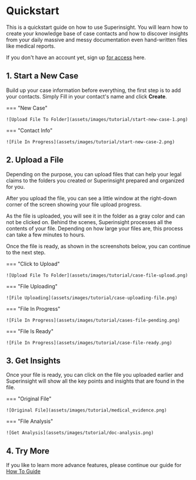 # Quickstart

This is a quickstart guide on how to use Superinsight.
You will learn how to create your knowledge base of case contacts and how to discover insights from your daily massive and messy documentation even hand-written files like medical reports.

If you don't have an account yet, sign up [for access](https://www.superinsight.ai/trial) here.

## 1. Start a New Case

Build up your case information before everything, the first step is to add your contacts. Simply Fill in your contact's name and click **Create**.

=== "New Case"

    ![Upload File To Folder](assets/images/tutorial/start-new-case-1.png)

=== "Contact Info"

    ![File In Progress](assets/images/tutorial/start-new-case-2.png)

## 2. Upload a File

Depending on the purpose, you can upload files that can help your legal claims to the folders you created or Superinsight prepared and organized for you.

After you upload the file, you can see a little window at the right-down corner of the screen showing your file upload progress.

As the file is uploaded, you will see it in the folder as a gray color and can not be clicked on. Behind the scenes, Superinsight processes all the contents of your file. Depending on how large your files are, this process can take a few minutes to hours.

Once the file is ready, as shown in the screenshots below, you can continue to the next step.

=== "Click to Upload"

    ![Upload File To Folder](assets/images/tutorial/case-file-upload.png)

=== "File Uploading"

    ![File Uploading](assets/images/tutorial/case-uploading-file.png)

=== "File In Progress"

    ![File In Progress](assets/images/tutorial/cases-file-pending.png)

=== "File Is Ready"

    ![File In Progress](assets/images/tutorial/case-file-ready.png)

## 3. Get Insights

Once your file is ready, you can click on the file you uploaded earlier and Superinsight will show all the key points and insights that are found in the file.

=== "Original File"

    ![Original File](assets/images/tutorial/medical_evidence.png)

=== "File Analysis"

    ![Get Analysis](assets/images/tutorial/doc-analysis.png)

## 4. Try More

If you like to learn more advance features, please continue our guide for [How To Guide](guide/index.md)
